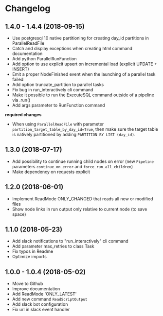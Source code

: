 # Changelog


## 1.4.0 - 1.4.4 (2018-09-15)

- Use postgresql 10 native partitioning for creating day_id partitions in ParallelReadFile
- Catch and display exceptions when creating html command documentation
- Add python ParallelRunFunction
- Add option to use explicit upsert on incremental load (explicit UPDATE + INSERT)
- Emit a proper NodeFinished event when the launching of a parallel task failed
- Add option truncate_partition to parallel tasks
- Fix bug in run_interactively cli command
- Make it possible to run the ExecuteSQL command outside of a pipeline via .run()
- Add args parameter to RunFunction command


**required changes**

- When using `ParallelReadFile` with parameter `partition_target_table_by_day_id=True`, then make sure the target table is natively partitioned by adding `PARTITION BY LIST (day_id)`.
 


## 1.3.0 (2018-07-17)

- Add possibility to continue running child nodes on error (new `Pipeline` parameters `continue_on_error` and `force_run_all_children`)
- Make dependency on requests explicit


## 1.2.0 (2018-06-01)

- Implement ReadMode ONLY_CHANGED that reads all new or modified files
- Show node links in run output only relative to current node (to save space)


## 1.1.0 (2018-05-23)

- Add slack notifications to "run_interactively" cli command
- Add parameter max_retries to class Task
- Fix typos in Readme
- Optimize imports


## 1.0.0 - 1.0.4 (2018-05-02)

- Move to Github
- Improve documentation
- Add ReadMode 'ONLY_LATEST'
- Add new command `ReadScriptOutput`
- Add slack bot configuration
- Fix url in slack event handler

